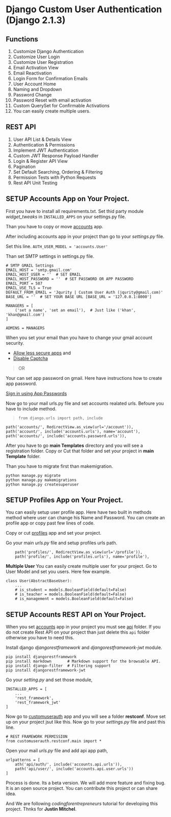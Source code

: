 # Django Custom User Authentication (Django 2.1.3)

## Functions
01. Customize Django Authentication
02. Customize User Login
03. Customize User Registration
04. Email Activation View
05. Email Reactivation
06. Login Form for Confirmation Emails
07. User Account Home
08. Naming and Dropdown
09. Password Change
10. Password Reset with email activation
11. Custom QuerySet for Confirmable Activations
12. You can easily create multiple users.

## REST API
01. User API List & Details View
02. Authentication & Permissions
03. Implement JWT Authentication
04. Custom JWT Response Payload Handler
05. Login & Register API View
06. Pagination
07. Set Default Searching, Ordering & Filtering
08. Permission Tests with Python Requests
09. Rest API Unit Testing

## SETUP Accounts App on Your Project.

First you have to install all requirements.txt. Set thid party module *widget_tweaks* in `INSTALLED_APPS` on your settings.py file.

Than you have to copy or move [accounts](https://github.com/jakiiii/django-custom-user-auth/tree/master/src/customuserauth/accounts) app.

After including accounts app in your project than go to your *settings.py* file.

Set this line.
`AUTH_USER_MODEL = 'accounts.User'`

Than set SMTP settings in settings.py file.

```
# SMTP GMAIL Settings
EMAIL_HOST = 'smtp.gmail.com'
EMAIL_HOST_USER = ''  # SET EMAIL
EMAIL_HOST_PASSWORD = ''  # SET PASSWORD OR APP PASSWORD
EMAIL_PORT = 587
EMAIL_USE_TLS = True
DEFAULT_FROM_EMAIL = 'Jqurity | Custom User Auth (jqurity@gmail.com)'
BASE_URL = ''  # SET YOUR BASE URL [BASE_URL = '127.0.0.1:8000']

MANAGERS = [
    ('set a name', 'set an email'),  # Just like ('khan', 'khan@gmail.com')
]

ADMINS = MANAGERS
```

When you set your email than you have to change your gmail account security.

* [Allow less secure apps](https://myaccount.google.com/lesssecureapps?pli=1) and
* [Disable Captcha](https://accounts.google.com/displayunlockcaptcha)

>OR

Your can set app password on gmail.
Here have instructions how to create app password.

[Sign in using App Passwords](https://support.google.com/accounts/answer/185833)

Now go to your mail urls.py file and set accounts realated urls. Befoure you have to include method.

>`from django.urls import path, include`

```
path('accounts/', RedirectView.as_view(url='/account')),
path('account/', include('accounts.urls'), name='account'),
path('accounts/', include('accounts.password.urls')),
```

After you have to go **main Templates** directory and you will see a registration folder. Copy or Cut that folder and set your project in **main Template** folder.

Than you have to migrate first than makemigration.
```
python manage.py migrate
python manage.py makemigrations
python manage.py createsuperuser
```

## SETUP Profiles App on Your Project.

You can easily setup user profile app. Here have two built in methods method where user can change his Name and Password. You can create an profile app or copy past few lines of code.

Copy or cut [profiles](https://github.com/jakiiii/django-custom-user-auth/tree/master/src/customuserauth/profiles) app and set your project.

Go your main *urls.py* file and setup profiles urls path.
```
    path('profiles/', RedirectView.as_view(url='/profile')),
    path('profile/', include('profiles.urls'), name='profile'),
```

**Multiple User**
You can easily create multiple user for your project. Go to User Model and set you users. Here few example.
```
class User(AbstractBaseUser):
    ...
    # is_student = models.BooleanField(default=False)
    # is_teacher = models.BooleanField(default=False)
    # is_management = models.BooleanField(default=False)
```


## SETUP Accounts REST API on Your Project.
When you set [accounts](https://github.com/jakiiii/django-custom-user-auth/tree/master/src/customuserauth/accounts) app in your project you must see [api](https://github.com/jakiiii/django-custom-user-auth/tree/master/src/customuserauth/accounts/api) folder. If you do not create Rest API on your project than just delete this `api` folder otherwise you have to need this.

Install django *djangorestframework* and *djangorestframework-jwt* module.

```
pip install djangorestframework
pip install markdown       # Markdown support for the browsable API.
pip install django-filter  # Filtering support
pip install djangorestframework-jwt
```

Go your *setting.py* and set those module,
```
INSTALLED_APPS = [
    ...
    'rest_framework',
    'rest_framework_jwt'
]
```

Now go to [customuserauth](https://github.com/jakiiii/django-custom-user-auth/tree/master/src/customuserauth/customuserauth) app and you will see a folder **restconf**. Move set up on your project jsut like this. Now go to your *settings.py* file and past this line.

```
# REST FRAMEWORK PERMISSION
from customuserauth.restconf.main import *
```

Open your mail *urls.py* file and add api app path,
```
urlpatterns = [
    ath('api/auth/', include('accounts.api.urls')),
    path('api/user/', include('accounts.api.user.urls'))
]
```

Process is done. Its a beta version. We will add more feature and fixing bug. It is an open source project. You can contribute this project or can share idea.

And We are following *codingforentrepreneurs* tutorial for developing this project. Thnks for **Justin Mitchel**.
